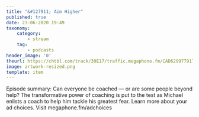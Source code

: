 ```yaml
---
title: "&#127911; Aim Higher"
published: true
date: 23-06-2020 19:49
taxonomy:
    category:
        - stream
    tag:
        - podcasts
header_image: '0'
theurl: https://chtbl.com/track/39E17/traffic.megaphone.fm/CAD6299779173.mp3
image: artwork-resized.png
template: item
--- 
```

Episode summary: Can everyone be coached — or are some people beyond help? The transformative power of coaching is put to the test as Michael enlists a coach to help him tackle his greatest fear. Learn more about your ad choices. Visit megaphone.fm/adchoices

